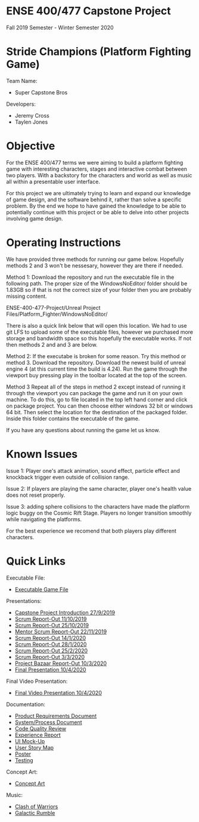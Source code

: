 # ENSE 400/477 Capstone Project
Fall 2019 Semester - Winter Semester 2020
# Stride Champions (Platform Fighting Game)
Team Name:
- Super Capstone Bros

Developers:
- Jeremy Cross
- Taylen Jones

# Objective
For the ENSE 400/477 terms we were aiming to build a platform fighting game with interesting characters, stages and interactive combat between two players. With a backstory for the characters and world as well as music all within a presentable user interface.

For this project we are ultimately trying to learn and expand our knowledge of game design, and the software behind it, rather than solve a specific problem. By the end we hope to have gained the knowledge to be able to potentially continue with this project or be able to delve into other projects involving game design. 

# Operating Instructions
We have provided three methods for running our game below. Hopefully methods 2 and 3 won't be nessesary, however they are there if needed.

Method 1:
Download the repository and run the executable file in the following path. The proper size of the WindowsNoEditor/ folder should be 1.83GB so if that is not the correct size of your folder then you are probably missing content. 

ENSE-400-477-Project/Unreal Project Files/Platform_Fighter/WindowsNoEditor/

There is also a quick link below that will open this location. We had to use git LFS to upload some of the executable files, however we purchased more storage and bandwidth space so this hopefully the executable works. If not then methods 2 and and 3 are below.

Method 2:
If the executabe is broken for some reason. Try this method or method 3. Download the repository. Download the newest build of unreal engine 4 (at this current time the build is 4.24). Run the game through the viewport buy pressing play in the toolbar located at the top of the screen.

Method 3
Repeat all of the steps in method 2 except instead of running it through the viewport you can package the game and run it on your own machine. To do this, go to file located in the top left hand corner and click on package project. You can then choose either windows 32 bit or windows 64 bit. Then select the location for the destination of the packaged folder. Inside this folder contains the executable of the game.

If you have any questions about running the game let us know.

# Known Issues

Issue 1:
Player one's attack animation, sound effect, particle effect and knockback trigger even outside of collision range.

Issue 2:
If players are playing the same character, player one's health value does not reset properly.

Issue 3:
adding sphere collisions to the characters have made the platform logic buggy on the Cosmic Rift Stage. Players no longer transition smoothly while navigating the platforms.

For the best experience we recomend that both players play different characters.

# Quick Links

Executable File:
* [Executable Game File](./Unreal%20Project%20Files/Platform_Fighter/WindowsNoEditor)

Presentations:
* [Capstone Project Introduction 27/9/2019](./Presentations/Sept%2027%202019%20-%20ENSE%20400_477%20Capstone%20Project%20Introductions.pdf)
* [Scrum Report-Out 11/10/2019](./Presentations/Oct%2011%202019%20-%20ENSE%20400%20Scrum%20Report-Out.pdf)
* [Scrum Report-Out 25/10/2019](./Presentations/Oct%2025%202019%20-%20ENSE%20400%20Scrum%20Report-Out.pdf)
* [Mentor Scrum Report-Out 22/11/2019](./Presentations/Nov%2022%202019%20-%20ENSE%20400%20Mentor%20Scrum%20Report-Out.pdf)
* [Scrum Report-Out 14/1/2020](./Presentations/Jan%2014%202020%20-%20ENSE%20477%20Scrum%20Report-Out.pdf)
* [Scrum Report-Out 28/1/2020](./Presentations/Jan%2028%202020%20-%20ENSE%20477%20Scrum%20Report-Out.pdf)
* [Scrum Report-Out 25/2/2020](./Presentations/Feb%2025%202020%20-%20ENSE%20477%20Scrum%20Report-Out.pdf)
* [Scrum Report-Out 3/3/2020](./Presentations/Mar%203%202020%20-%20ENSE%20477%20Scrum%20Report-Out.pdf)
* [Project Bazaar Report-Out 10/3/2020](./Presentations/Mar%2010%202020%20-%20ENSE%20477%20%20Project%20Bazaar%20Day%20Report-Out.pdf)
* [Final Presentation 10/4/2020](./Presentations/April%2010%202020%20-%20ENSE%20400_477%20Final%20Presentation.pdf)

Final Video Presentation:
* [Final Video Presentation 10/4/2020](./Presentations/Final%20Video%20Presentation.mp4)

Documentation:
* [Product Requirements Document](./Documents/Functional%20Requirements/Product%20Requirements.pdf)
* [System/Process Document](./Documents/System%20Process%20Document/System_Process%20Documentation.pdf)
* [Code Quality Review](./Documents/Code%20Quality%20Review/Code%20Quality%20Review.pdf)
* [Experience Report](./Documents/Experience%20Report/Experience%20Report.pdf)
* [UI Mock-Up](./Documents/UI/Fighting%20Game%20UI.pdf)
* [User Story Map](./Documents/User%20Story%20Map/USM.pdf)
* [Poster](./Documents/Project%20Poster/Poster.pdf)
* [Testing](./Documents/Testing/Testing%20Results.docx.pdf)

Concept Art: 
* [Concept Art](./Concept%20Art)

Music:
* [Clash of Warriors](./Music/Clash%20of%20Warriors)
* [Galactic Rumble](./Music/Galactic%20Rumble)
